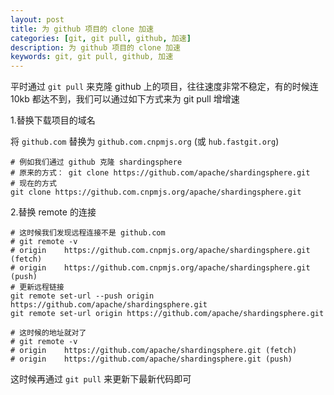 ```yaml
---
layout: post  
title: 为 github 项目的 clone 加速  
categories: [git, git pull, github, 加速]  
description: 为 github 项目的 clone 加速  
keywords: git, git pull, github, 加速  
---
```


平时通过 `git pull` 来克隆 github 上的项目，往往速度非常不稳定，有的时候连 10kb 都达不到，我们可以通过如下方式来为 git pull 增增速

1.替换下载项目的域名

将 `github.com` 替换为 `github.com.cnpmjs.org` (或 `hub.fastgit.org`)

```
# 例如我们通过 github 克隆 shardingsphere
# 原来的方式： git clone https://github.com/apache/shardingsphere.git
# 现在的方式
git clone https://github.com.cnpmjs.org/apache/shardingsphere.git
```

2.替换 remote 的连接

```
# 这时候我们发现远程连接不是 github.com
# git remote -v
# origin	https://github.com.cnpmjs.org/apache/shardingsphere.git (fetch)
# origin	https://github.com.cnpmjs.org/apache/shardingsphere.git (push)
# 更新远程链接
git remote set-url --push origin https://github.com/apache/shardingsphere.git
git remote set-url origin https://github.com/apache/shardingsphere.git

# 这时候的地址就对了
# git remote -v
# origin	https://github.com/apache/shardingsphere.git (fetch)
# origin	https://github.com/apache/shardingsphere.git (push)
```

这时候再通过 `git pull` 来更新下最新代码即可
